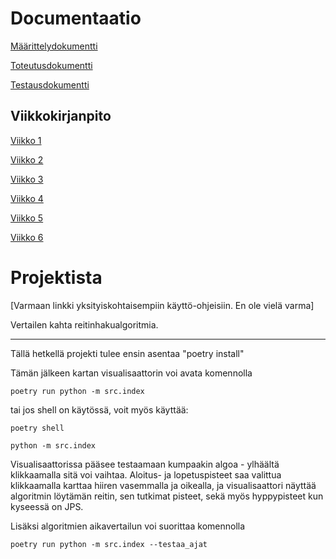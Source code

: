 # Documentaatio

[Määrittelydokumentti](/documentation/Maarittely.md)

[Toteutusdokumentti](/documentation/Toteutus.md)

[Testausdokumentti](/documentation/Testaus.md)

## Viikkokirjanpito

[Viikko 1](documentation/Viikkoraportit/Viikko1.pdf)

[Viikko 2](documentation/Viikkoraportit/Viikko2.pdf)

[Viikko 3](documentation/Viikkoraportit/Viikko3.pdf)

[Viikko 4](documentation/Viikkoraportit/Viikko4.pdf)

[Viikko 5](documentation/Viikkoraportit/Viikko5.pdf)

[Viikko 6](documentation/Viikkoraportit/Viikko6.pdf)

# Projektista

[Varmaan linkki yksityiskohtaisempiin käyttö-ohjeisiin. En ole vielä varma]

Vertailen kahta reitinhakualgoritmia.

---

Tällä hetkellä projekti tulee ensin asentaa "poetry install"

Tämän jälkeen kartan visualisaattorin voi avata komennolla 

`poetry run python -m src.index`

tai jos shell on käytössä, voit myös käyttää:

`poetry shell`

`python -m src.index`

Visualisaattorissa pääsee testaamaan kumpaakin algoa - ylhäältä klikkaamalla sitä voi vaihtaa. Aloitus- ja lopetuspisteet saa valittua klikkaamalla karttaa hiiren vasemmalla ja oikealla, ja visualisaattori näyttää algoritmin löytämän reitin, sen tutkimat pisteet, sekä myös hyppypisteet kun kyseessä on JPS.

Lisäksi algoritmien aikavertailun voi suorittaa komennolla 

`poetry run python -m src.index --testaa_ajat`